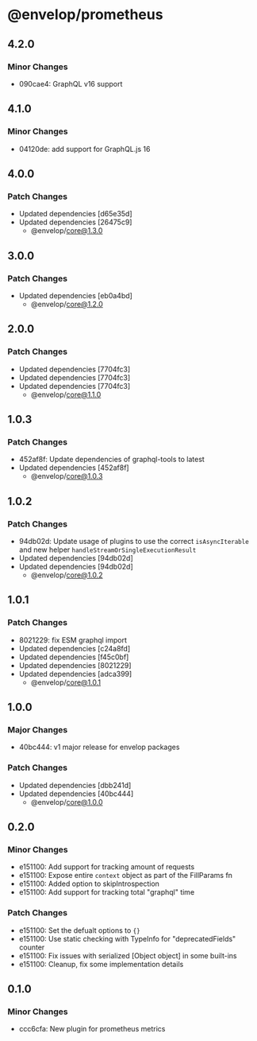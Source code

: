 # @envelop/prometheus

## 4.2.0

### Minor Changes

- 090cae4: GraphQL v16 support

## 4.1.0

### Minor Changes

- 04120de: add support for GraphQL.js 16

## 4.0.0

### Patch Changes

- Updated dependencies [d65e35d]
- Updated dependencies [26475c9]
  - @envelop/core@1.3.0

## 3.0.0

### Patch Changes

- Updated dependencies [eb0a4bd]
  - @envelop/core@1.2.0

## 2.0.0

### Patch Changes

- Updated dependencies [7704fc3]
- Updated dependencies [7704fc3]
- Updated dependencies [7704fc3]
  - @envelop/core@1.1.0

## 1.0.3

### Patch Changes

- 452af8f: Update dependencies of graphql-tools to latest
- Updated dependencies [452af8f]
  - @envelop/core@1.0.3

## 1.0.2

### Patch Changes

- 94db02d: Update usage of plugins to use the correct `isAsyncIterable` and new helper `handleStreamOrSingleExecutionResult`
- Updated dependencies [94db02d]
- Updated dependencies [94db02d]
  - @envelop/core@1.0.2

## 1.0.1

### Patch Changes

- 8021229: fix ESM graphql import
- Updated dependencies [c24a8fd]
- Updated dependencies [f45c0bf]
- Updated dependencies [8021229]
- Updated dependencies [adca399]
  - @envelop/core@1.0.1

## 1.0.0

### Major Changes

- 40bc444: v1 major release for envelop packages

### Patch Changes

- Updated dependencies [dbb241d]
- Updated dependencies [40bc444]
  - @envelop/core@1.0.0

## 0.2.0

### Minor Changes

- e151100: Add support for tracking amount of requests
- e151100: Expose entire `context` object as part of the FillParams fn
- e151100: Added option to skipIntrospection
- e151100: Add support for tracking total "graphql" time

### Patch Changes

- e151100: Set the defualt options to `{}`
- e151100: Use static checking with TypeInfo for "deprecatedFields" counter
- e151100: Fix issues with serialized [Object object] in some built-ins
- e151100: Cleanup, fix some implementation details

## 0.1.0

### Minor Changes

- ccc6cfa: New plugin for prometheus metrics
